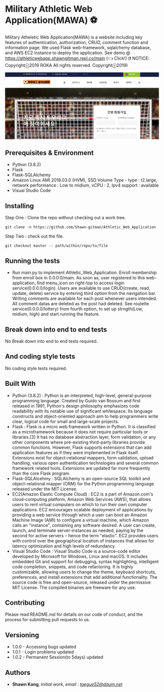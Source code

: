 # Military Athletic Web Application(MAWA) ⚽
 
 Military Atheletic Web Application(MAWA) is a website including key features of authentication, authorization, CRUD, comment function and information page. We used Flask web-framework, sqlalchemy database, and AWS EC2 instance to deploy the application. See demo @ https://athleticwebapp.shawngitman.repl.co/main (👈 Click!) (❗ NOTICE: Copyrightⓒ2019 ROKA All rights reserved. Copyrightⓒ2019)
 
 ![alt text](main.png)

## Prerequisites & Environment

* Python (3.8.2)
* Flask
* Flask-SQLAlchemy
* Amazon Linux AMI 2018.03.0 (HVM), SSD Volume Type - type : t2.large, network performance : Low to midium, vCPU : 2, Ipv4 support : available
* Visual Studio Code

## Installing

Step One : Clone the repo without checking out a work tree.
```
git clone -n https://github.com/Shawn-gitman/Athletic_Web_Application
```
Step Two : check out the file.
```
git checkout master -- path/within/repo/to/file
```

## Running the tests

* Run main.py to implement Athletic_Web_Application. Enroll membership from enroll box in 0.0.0.0/main. As soon as, user registered to this web-application, find menu_icon on right-top to access login service(0.0.0.0/login). Users are available to use CRUD(create, read, update, delete) service by entering third option from the navigation bar. Writing comments are available for each post whenever users intended. All comment datas are deleted as the post had deleted. See roulette service(0.0.0.0/lottery) from fourth option, to set up strngth(Low, midium, high) and start running the feature.

## Break down into end to end tests

No Break down into end to end tests required.

## And coding style tests

No coding style tests required.

## Built With

* Python (3.8.2) : Python is an interpreted, high-level, general-purpose programming language. Created by Guido van Rossum and first released in 1991, Python's design philosophy emphasizes code readability with its notable use of significant whitespace. Its language constructs and object-oriented approach aim to help programmers write clear, logical code for small and large-scale projects.
* Flask : Flask is a micro web framework written in Python. It is classified as a microframework because it does not require particular tools or libraries.[3] It has no database abstraction layer, form validation, or any other components where pre-existing third-party libraries provide common functions. However, Flask supports extensions that can add application features as if they were implemented in Flask itself. Extensions exist for object-relational mappers, form validation, upload handling, various open authentication technologies and several common framework related tools. Extensions are updated far more frequently than the core Flask program.
* Flask-SQLAlcehmy : SQLAlchemy is an open-source SQL toolkit and object-relational mapper (ORM) for the Python programming language released under the MIT License.
* EC2(Amazon Elastic Compute Cloud) : EC2 is a part of Amazon.com's cloud-computing platform, Amazon Web Services (AWS), that allows users to rent virtual computers on which to run their own computer applications. EC2 encourages scalable deployment of applications by providing a web service through which a user can boot an Amazon Machine Image (AMI) to configure a virtual machine, which Amazon calls an "instance", containing any software desired. A user can create, launch, and terminate server-instances as needed, paying by the second for active servers – hence the term "elastic". EC2 provides users with control over the geographical location of instances that allows for latency optimization and high levels of redundancy.
* Visual Studio Code : Visual Studio Code is a source-code editor developed by Microsoft for Windows, Linux and macOS. It includes embedded Git and support for debugging, syntax highlighting, intelligent code completion, snippets, and code refactoring. It is highly customizable, allowing users to change the theme, keyboard shortcuts, preferences, and install extensions that add additional functionality. The source code is free and open-source, released under the permissive MIT License. The compiled binaries are freeware for any use.

## Contributing

Please read README.md for details on our code of conduct, and the process for submitting pull requests to us.

## Versioning

* 1.0.0 - Accessing bugs updated
* 1.0.1 - Login problems updated
* 1.0.2 - Permanent Session(to 5days) updated

## Authors

* **Shawn Kang**,  *Initial work*,  *email : taegue52@daum.net*
